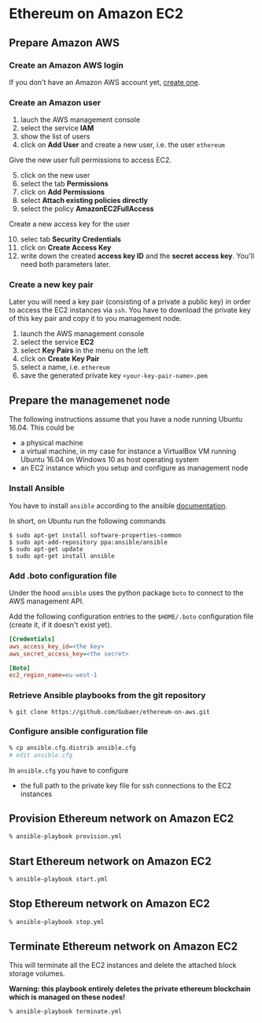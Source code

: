 # Ethereum on Amazon EC2

## Prepare Amazon AWS

### Create an Amazon AWS login
If you don't have an Amazon AWS account yet, [create one][1].

### Create an Amazon user

1. lauch the AWS management console
2. select the service **IAM**
3. show the list of users
4. click on **Add User** and create a new user, i.e. the user `ethereum`

Give the new user full permissions to access EC2.

5. click on the new user
6. select the tab **Permissions**
7. click on **Add Permissions**
8. select **Attach existing policies directly**
9. select the policy **AmazonEC2FullAccess**

Create a new access key for the user

10. selec tab **Security Credentials**
11. click on **Create Access Key** 
12. write down the created **access key ID** and the **secret access key**. You'll need both parameters later. 

### Create a new key pair
Later you will need a key pair (consisting of a private a public key) in order
to access the EC2 instances via `ssh`. You have to download the private key of this key pair and copy it to you management node.

1. launch the AWS management console
2. select the service **EC2**
3. select **Key Pairs** in the menu on the left
4. click on **Create Key Pair**
5. select a name, i.e. ``ethereum``
6. save the generated private key `<your-key-pair-name>.pem` 

## Prepare the managemenet node

The following instructions assume that you have a node running Ubuntu 16.04. This could be 
* a physical machine 
* a virtual machine, in my case for instance a VirtualBox VM running Ubuntu 16.04 on Windows 10 as host operating system
* an EC2 instance which you setup and configure as management node 

### Install Ansible
You have to install `ansible` according to the ansible [documentation](http://docs.ansible.com/ansible/intro_installation.html).

In short, on Ubuntu run the following commands
```
$ sudo apt-get install software-properties-common
$ sudo apt-add-repository ppa:ansible/ansible
$ sudo apt-get update
$ sudo apt-get install ansible
```

### Add .boto configuration file
Under the hood `ansible` uses the python package `boto` to connect to the AWS management API.  

Add the following configuration entries to the `$HOME/.boto` configuration file (create it, if it doesn't exist yet).

```INI
[Credentials]
aws_access_key_id=<the key>
aws_secret_access_key=<the secret>

[Boto]
ec2_region_name=eu-west-1
```

### Retrieve Ansible playbooks from the git repository
```shell
% git clone https://github.com/Gubaer/ethereum-on-aws.git
```

### Configure ansible configuration file

```bash
% cp ansible.cfg.distrib ansible.cfg
# edit ansible.cfg 
```

In `ansible.cfg` you have to configure
* the full path to the private key file for ssh connections to the EC2 instances 

## Provision Ethereum network on Amazon EC2

```bash
% ansible-playbook provision.yml
```


## Start Ethereum network on Amazon EC2

```bash
% ansible-playbook start.yml
```


## Stop Ethereum network on Amazon EC2

```bash
% ansible-playbook stop.yml
```


## Terminate Ethereum network on Amazon EC2
This will terminate all the EC2 instances and delete the attached block storage volumes.

**Warning: this playbook entirely deletes the  private ethereum blockchain which is managed on these nodes!**

```shell
% ansible-playbook terminate.yml
```



[1]: https://portal.aws.amazon.com/billing/signup?redirect_url#https%3A%2F%2Faws.amazon.com%2Fregistration-confirmation#/support




